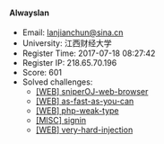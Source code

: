 #### Alwayslan  

* Email: lanjianchun@sina.cn  
* University: 江西财经大学  
* Register Time: 2017-07-18 08:27:42  
* Register IP: 218.65.70.196  
* Score: 601  
* Solved challenges: 
  * [[WEB] sniperOJ-web-browser](https://github.com/SniperOJ/Challenges/blob/master/web/sniperOJ-web-browser.json)  
  * [[WEB] as-fast-as-you-can](https://github.com/SniperOJ/Challenges/blob/master/web/as-fast-as-you-can.json)  
  * [[WEB] php-weak-type](https://github.com/SniperOJ/Challenges/blob/master/web/php-weak-type.json)  
  * [[MISC] signin](https://github.com/SniperOJ/Challenges/blob/master/misc/signin.json)  
  * [[WEB] very-hard-injection](https://github.com/SniperOJ/Challenges/blob/master/web/very-hard-injection.json)  
